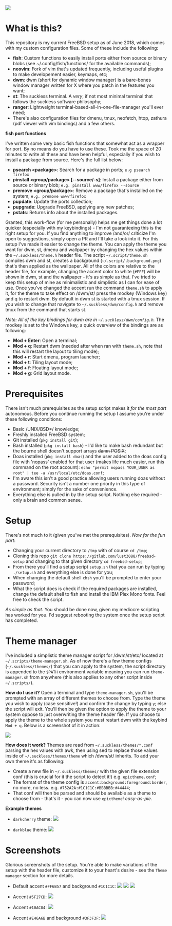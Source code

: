 ![](https://upload.wikimedia.org/wikipedia/en/thumb/d/df/Freebsd_logo.svg/500px-Freebsd_logo.svg.png)
# What is this?
This repository is my current FreeBSD setup as of June 2018, which comes with my custom configuration files. Some of these include the following: 
- **fish**: Custom functions to easily install ports either from source or binary blobs (see ~/.config/fish/functions/ for the available commands);
- **neovim**: Fork of vim that's updated frequently, including useful plugins to make developement easier, keymaps, etc;
- **dwm**: dwm (short for dynamic window manager) is a bare-bones window manager written for X where you patch in the features you want;
- **st**: The suckless terminal. A *very*, if not most minimal terminal that follows the suckless software philosophy;
- **ranger**: Lightweight terminal-based-all-in-one-file-manager you'll ever need;
- There's also configuration files for dmenu, tmux, neofetch, htop, zathura (pdf viewer with vim bindings) and a few others.

**fish port functions**

I've written some very basic fish functions that somewhat act as a wrapper for port. By no means do you have to use these. Took me the space of 20 minutes to write all these and have been helpful, especially if you wish to install a package from source. Here's the full list below:
- **psearch \<package\>**: Search for a package in ports; ``e.g psearch firefox``
- **pinstall \<group/package\> [--source/-s]**: Install a package either from source or binary blob; ``e.g. pinstall www/firefox --source``
- **premove \<group/package\>**: Remove a package that's installed on the system; ``e.g. premove www/firefox``
- **pupdate**: Update the ports collection;
- **pupgrade**: Upgrade FreeBSD, applying any new patches;
- **pstats**: Returns info about the installed packages.

Granted, this work-flow (for me personally) helps me get things done a lot quicker (especially  with my keybindings) - I'm not guaranteeing this is the right setup for you. If you find anything to improve /and/or/ criticize I'm open to suggestions, simply open a PR and I'll take a look into it. For this setup I've made it easier to change the theme. You can apply the theme you want for dwm, st, dmenu and wallpaper by changing the hex values within the ``~/.suckless/theme.h`` header file. The script ``~/.script/theme.sh`` compiles dwm and st, creates a background (``~/.script/.background.png``) that's then applied as the wallpaper. All of the colors are relative to the header file, for example, changing the accent color to white (``#FFF``) will be shown in dwm, st and the wallpaper - it's as simple as that. I've tried to keep this setup of mine as minimalistic and simplistic as I can for ease of use. Once you've changed the accent run the command ``theme.sh`` to apply it, for the theme to take effect on /dwm/st/ press the modkey (Windows key) and q to restart dwm. By default in dwm st is started with a tmux session. If you wish to change that navigate to ``~/.suckless/dwm/config.h`` and remove tmux from the command that starts st.

*Note: All of the key bindings for dwm are in ``~/.suckless/dwm/config.h``.* The modkey is set to the Windows key, a quick overview of the bindings are as following:
- **Mod + Enter**: Open a terminal;
- **Mod + q**: Restart dwm (needed after when ran with ``theme.sh``, note that this will restart the layout to tiling mode);
- **Mod + r**: Start dmenu, program launcher;
- **Mod + t**: Tiling layout mode;
- **Mod + f**: Floating layout mode;
- **Mod + g**: Grid layout mode.

# Prerequisites
There isn't much prerequisites as the setup script makes it *for the most part* autonomous. Before you continue running the setup I assume you're under these following conditions:
- Basic /UNIX/BSD*/ knowledge;
- Freshly installed FreeBSD system;
- Git installed (``pkg install git``);
- Bash installed (``pkg install bash``) - I'd like to make bash redundant but the bourne shell doesn't support arrays ~~damn POSIX~~;
- Doas installed (``pkg install doas``) and the user added to the doas config file with 'nopass' enabled for that user (makes life much easier, run this command on the root account): ``echo "permit nopass YOUR_USER as root" | tee -a /usr/local/etc/doas.conf``;
- I'm aware this isn't a good practice allowing users running doas without a password. Security isn't a number one priority in this type of environment; simply for the sake of convenience.
- Everything else is pulled in by the setup script. Nothing else required - only a brain and common sense.

# Setup
There's not much to it (given you've met the prerequisites). *Now for the fun part*:
- Changing your current directory to ``/tmp`` with of course ``cd /tmp``;
- Cloning this repo ``git clone https://gitlab.com/lust3088/freebsd-setup`` and changing to that given directory ``cd freebsd-setup``;
- From there you'll find a setup script ``setup.sh`` that you can run by typing ``./setup.sh`` and everything else is done for you;
- When changing the default shell ``chsh`` you'll be prompted to enter your password;
- What the script does is check if the required packages are installed, change the default shell to fish and install the IBM Plex Mono fonts. Feel free to check the script.

*As simple as that*. You should be done now, given my mediocre scripting has worked for you. I'd suggest rebooting the system once the setup script has completed.

# Theme manager
I've included a simplistic theme manager script for /dwm/st/etc/ located at ``~/.scripts/theme-manager.sh``. As of now there's a few theme configs (`~/.suckless/themes/`) that you can apply to the system, the script directory is appended to the ``$PATH`` environment variable meaning you can run ``theme-manager.sh`` from anywhere (this also applies to any other script inside ``~/.scripts/``).

**How do I use it?**
Open a terminal and type ``theme-manager.sh``, you'll be prompted with an array of different themes to choose from. Type the theme you wish to apply (case sensitive!) and confirm the change by typing ``y``; else the script will exit. You'll then be given the option to apply the theme to your system oppose to just overwriting the theme header file. If you choose to apply the theme to the whole system you must restart dwm with the keybind ``Mod + q``. Below is a screenshot of it in action:

![](./screenshots/7.png)

**How does it work?**
Themes are read from ``~/.suckless/themes/*.conf`` parsing the hex values with awk, then using sed to replace those values inside of ``~/.suckless/themes/theme`` which /dwm/st/ inherits. To add your own theme it's as following:
- Create a new file in ``~/.suckless/themes/`` with the given file extension conf (this is crucial for it the script to detect it!) e.g. ``epictheme.conf``;
- The format of the theme config is ``accent:background:foreground:border``, no more, no less. e.g. ``#752A2A:#1C1C1C:#BBBBBB:#44444``;
- That conf will then be parsed and should be available as a theme to choose from - that's it - you can now use ``epictheme``! *easy-as-pie*.

**Example themes**
- ``darkcherry`` theme:
![](./screenshots/8.png)

- ``darkblue`` theme:
![](./screenshots/9.png)

# Screenshots
Glorious screenshots of the setup. You're able to make variations of the setup with the header file, customize it to your heart's desire - see the ``Theme manager`` section for more details.

- Default accent ``#FF6B57`` and background ``#1C1C1C``:
![](./screenshots/1.png)
![](./screenshots/2.png)
![](./screenshots/3.png)

- Accent ``#5F27CD``:
![](./screenshots/4.png)

- Accent ``#10AC84``:
![](./screenshots/5.png)

- Accent ``#E46A6B`` and background ``#3F3F3F``:
![](./screenshots/6.png)
